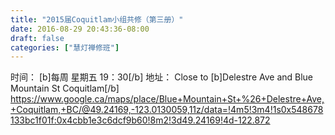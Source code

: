 ```yaml
---
title: "2015届Coquitlam小组共修（第三册）"
date: 2016-08-29 20:43:36-08:00
draft: false
categories: ["慧灯禅修班"]
---
```

时间： [b]每周 星期五 19：30[/b] 
地址： Close to [b]Delestre Ave and Blue Mountain St Coquitlam[/b]
https://www.google.ca/maps/place/Blue+Mountain+St+%26+Delestre+Ave,+Coquitlam,+BC/@49.24169,-123.0130059,11z/data=!4m5!3m4!1s0x548678133bc1f01f:0x4cbb1e3c6dcf9b60!8m2!3d49.24169!4d-122.872
